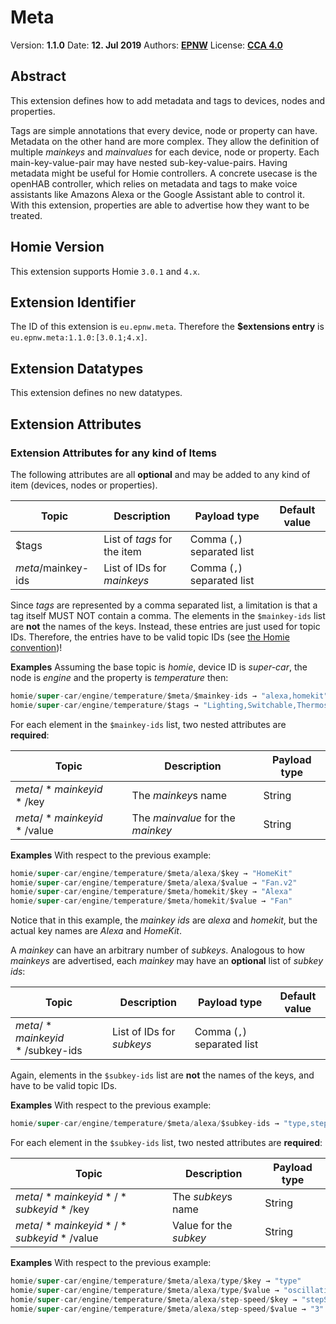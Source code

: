 # Meta

Version: **<!--VERSION-->1.1.0<!--VERSION-->**
Date: **<!--DATE-->12. Jul 2019<!--DATE-->**
Authors: **<!--AUTHORS-->[EPNW](https://epnw.eu)<!--AUTHORS-->**
License: **<!--LICENSE-->[CCA 4.0](https://homieiot.github.io/license)<!--LICENSE-->**

## Abstract
This extension defines how to add metadata and tags to devices, nodes and properties.

Tags are simple annotations that every device, node or property can have.
Metadata on the other hand are more complex. They allow the definition of multiple *mainkeys* and *mainvalues* for each device, node or property.
Each main-key-value-pair may have nested sub-key-value-pairs.
Having metadata might be useful for Homie controllers.
A concrete usecase is the openHAB controller, which relies on metadata and tags to make voice assistants like Amazons Alexa or the Google Assistant able to control it.
With this extension, properties are able to advertise how they want to be treated.

## Homie Version
This extension supports Homie `3.0.1` and `4.x`.

## Extension Identifier
The ID of this extension is `eu.epnw.meta`.
Therefore the **$extensions entry** is `eu.epnw.meta:1.1.0:[3.0.1;4.x]`.

## Extension Datatypes
This extension defines no new datatypes.

## Extension Attributes

### Extension Attributes for any kind of Items

The following attributes are all **optional** and may be added to any kind of item (devices, nodes or properties).

| Topic                | Description                 | Payload type               | Default value|
|----------------------|-----------------------------|----------------------------|--------------|
| $tags                | List of *tags* for the item | Comma (`,`) separated list |              |
| $meta/$mainkey-ids   | List of IDs for *mainkeys*  | Comma (`,`) separated list |              |

Since *tags* are represented by a comma separated list, a limitation is that a tag itself MUST NOT contain a comma.
The elements in the `$mainkey-ids` list are **not** the names of the keys.
Instead, these entries are just used for topic IDs.
Therefore, the entries have to be valid topic IDs (see [the Homie convention](https://homieiot.github.io/specification/#topic-ids))!

**Examples**
Assuming the base topic is *homie*, device ID is *super-car*, the node is *engine* and the property is *temperature* then:
```java
homie/super-car/engine/temperature/$meta/$mainkey-ids → "alexa,homekit"  
homie/super-car/engine/temperature/$tags → "Lighting,Switchable,Thermostat"
```

For each element in the `$mainkey-ids` list, two nested attributes are **required**:

| Topic                     | Description                       | Payload type |
|---------------------------|-----------------------------------|--------------|
| $meta/*mainkey id*/$key   | The *mainkey*s name               | String       |
| $meta/*mainkey id*/$value | The *mainvalue* for the *mainkey* | String       |

**Examples**
With respect to the previous example:
```java
homie/super-car/engine/temperature/$meta/alexa/$key → "HomeKit"
homie/super-car/engine/temperature/$meta/alexa/$value → "Fan.v2"
homie/super-car/engine/temperature/$meta/homekit/$key → "Alexa"
homie/super-car/engine/temperature/$meta/homekit/$value → "Fan"
```

Notice that in this example, the *mainkey ids* are *alexa* and *homekit*, but the actual key names are *Alexa* and *HomeKit*.

A *mainkey* can have an arbitrary number of *subkeys*.
Analogous to how *mainkeys* are advertised, each *mainkey* may have an **optional** list of *subkey ids*:

| Topic                         | Description                                | Payload type | Default value |
|-------------------------------|--------------------------------------------|--------------|---------------|
| $meta/*mainkey id*/$subkey-ids | List of IDs for *subkeys*  | Comma (`,`) separated list |              |

Again, elements in the `$subkey-ids` list are **not** the names of the keys, and have to be valid topic IDs.

**Examples**
With respect to the previous example:
```java
homie/super-car/engine/temperature/$meta/alexa/$subkey-ids → "type,step-speed"
```

For each element in the `$subkey-ids` list, two nested attributes are **required**:

| Topic                                 | Description                          | Payload type |
|---------------------------------------|--------------------------------------|--------------|
| $meta/*mainkey id*/*subkey id*/$key   | The *subkey*s name                   | String       |
| $meta/*mainkey id*/*subkey id*/$value | Value for the *subkey*               | String       |


**Examples**
With respect to the previous example:
```java
homie/super-car/engine/temperature/$meta/alexa/type/$key → "type"
homie/super-car/engine/temperature/$meta/alexa/type/$value → "oscillating"
homie/super-car/engine/temperature/$meta/alexa/step-speed/$key → "stepSpeed"
homie/super-car/engine/temperature/$meta/alexa/step-speed/$value → "3"
```
